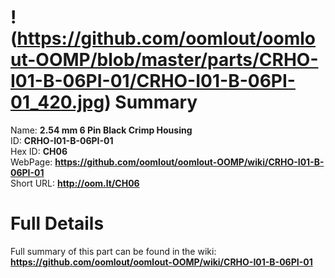 
!(https://github.com/oomlout/oomlout-OOMP/blob/master/parts/CRHO-I01-B-06PI-01/CRHO-I01-B-06PI-01_420.jpg)
Summary
=================
  
Name: __2.54 mm 6 Pin Black Crimp Housing__    
ID: __CRHO-I01-B-06PI-01__   
Hex ID: __CH06__   
WebPage: __https://github.com/oomlout/oomlout-OOMP/wiki/CRHO-I01-B-06PI-01__   
Short URL: __http://oom.lt/CH06__   

Full Details
==========================
Full summary of this part can be found in the wiki:   
__https://github.com/oomlout/oomlout-OOMP/wiki/CRHO-I01-B-06PI-01__    

